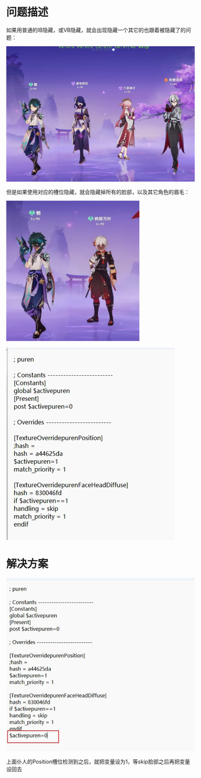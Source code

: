 # 问题描述
如果用普通的IB隐藏，或VB隐藏，就会出现隐藏一个其它的也跟着被隐藏了的问题：

![alt text](image.png)

但是如果使用对应的槽位隐藏，就会隐藏掉所有的脸部，以及其它角色的眉毛：

![alt text](image-1.png)

![alt text](image-2.png)

# 解决方案

![alt text](image-3.png)

上面仆人的Position槽位检测到之后，就把变量设为1，等skip脸部之后再把变量设回去